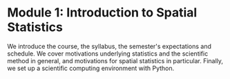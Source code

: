# Module 1: Introduction to Spatial Statistics

We introduce the course, the syllabus, the semester's expectations and schedule. We cover motivations underlying statistics and the scientific method in general, and motivations for spatial statistics in particular. Finally, we set up a scientific computing environment with Python.

